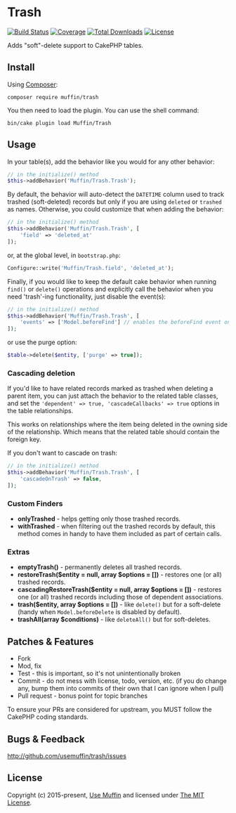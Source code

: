 # Trash

[![Build Status](https://img.shields.io/travis/UseMuffin/Trash/master.svg?style=flat-square)](https://github.com/UseMuffin/Trash/actions?query=workflow%3ACI+branch%3Amaster)
[![Coverage](https://img.shields.io/codecov/c/github/UseMuffin/Trash/master.svg?style=flat-square)](https://codecov.io/github/UseMuffin/Trash)
[![Total Downloads](https://img.shields.io/packagist/dt/muffin/trash.svg?style=flat-square)](https://packagist.org/packages/muffin/trash)
[![License](https://img.shields.io/badge/license-MIT-blue.svg?style=flat-square)](LICENSE)

Adds "soft"-delete support to CakePHP tables.

## Install

Using [Composer][composer]:

```
composer require muffin/trash
```

You then need to load the plugin. You can use the shell command:

```
bin/cake plugin load Muffin/Trash
```

## Usage

In your table(s), add the behavior like you would for any other behavior:

```php
// in the initialize() method
$this->addBehavior('Muffin/Trash.Trash');
```

By default, the behavior will auto-detect the `DATETIME` column used to track
trashed (soft-deleted) records but only if you are using `deleted` or `trashed`
as names. Otherwise, you could customize that when adding the behavior:

```php
// in the initialize() method
$this->addBehavior('Muffin/Trash.Trash', [
    'field' => 'deleted_at'
]);
```

or, at the global level, in `bootstrap.php`:

```php
Configure::write('Muffin/Trash.field', 'deleted_at');
```

Finally, if you would like to keep the default cake behavior when running
`find()` or `delete()` operations and explicitly call the behavior when you need
'trash'-ing functionality, just disable the event(s):

```php
// in the initialize() method
$this->addBehavior('Muffin/Trash.Trash', [
    'events' => ['Model.beforeFind'] // enables the beforeFind event only, false to disable both
]);
```

or use the purge option:

```php
$table->delete($entity, ['purge' => true]);
```

### Cascading deletion

If you'd like to have related records marked as trashed when deleting a parent
item, you can just attach the behavior to the related table classes, and set the
`'dependent' => true, 'cascadeCallbacks' => true` options in the table relationships.

This works on relationships where the item being deleted in the owning side of
the relationship. Which means that the related table should contain the foreign key.

If you don't want to cascade on trash:
```php
// in the initialize() method
$this->addBehavior('Muffin/Trash.Trash', [
    'cascadeOnTrash' => false,
]);
```

### Custom Finders

- **onlyTrashed** - helps getting only those trashed records.
- **withTrashed** - when filtering out the trashed records by default, this method comes in handy to have them included
as part of certain calls.

### Extras

- **emptyTrash()** - permanently deletes all trashed records.
- **restoreTrash($entity = null, array $options = [])** - restores one (or all) trashed records.
- **cascadingRestoreTrash($entity = null, array $options = [])** - restores one (or all) trashed records including
those of dependent associations.
- **trash($entity, array $options = [])** - like `delete()` but for a soft-delete (handy when `Model.beforeDelete` is
disabled by default).
- **trashAll(array $conditions)** - like `deleteAll()` but for soft-deletes.

## Patches & Features

* Fork
* Mod, fix
* Test - this is important, so it's not unintentionally broken
* Commit - do not mess with license, todo, version, etc. (if you do change any, bump them into commits of
their own that I can ignore when I pull)
* Pull request - bonus point for topic branches

To ensure your PRs are considered for upstream, you MUST follow the CakePHP coding standards.

## Bugs & Feedback

http://github.com/usemuffin/trash/issues

## License

Copyright (c) 2015-present, [Use Muffin][muffin] and licensed under [The MIT License][mit].

[cakephp]:http://cakephp.org
[composer]:http://getcomposer.org
[mit]:http://www.opensource.org/licenses/mit-license.php
[muffin]:http://usemuffin.com
